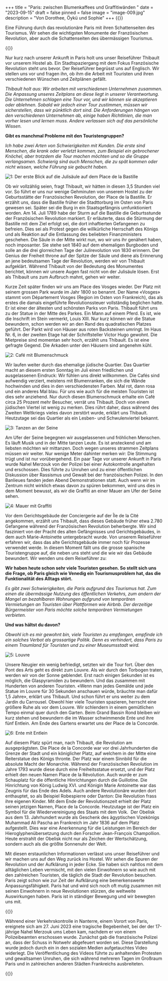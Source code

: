 +++
title = "Paris: zwischen Blumenkaffees und Graffitiwänden  "
date = "2023-09-15"
draft = false
pinned = false
image = "image-009.jpg"
description = "Von Dorothee, Öykü und Sophie"
+++
{{<lead>}}

Eine Führung durch das revolutionäre Paris mit ihren Schattenseiten des Tourismus. Wir sehen die wichtigsten Monumente der Französischen Revolution, aber auch die Schattenseiten des übermässigen Tourismus.

{{</lead>}}

Nur kurz nach unserer Ankunft in Paris holt uns unser Reiseführer Thibault vor unserem Hostel ab. Ein Stadtspaziergang mit dem Fokus Französische Revolution steht uns bevor. Der Reiseführer begrüsst uns auf Englisch. Wir stellen uns vor und fragen ihn, ob ihm die Arbeit mit Touristen und ihren verschiedenen Wünschen und Zeitplänen gefällt.

*Thibault holt aus: Wir arbeiten mit verschiedenen Unternehmen zusammen. Die Anpassung unseres Zeitplans an diese liegt in unserer Verantwortung. Die Unternehmen schlagen eine Tour vor, und wir können sie akzeptieren oder ablehnen. Sobald wir jedoch einer Tour zustimmen, müssen wir sicherstellen, dass wir pünktlich dort sind. Die Anforderungen hängen von den verschiedenen Unternehmen ab, einige haben Richtlinien, die man vorher lesen und lernen muss. Andere verlassen sich auf das persönliche Wissen.*

**Gibt es manchmal Probleme mit den Touristengruppen?**

*Ich habe zwei Arten von Schwierigkeiten mit Kunden. Die erste sind Menschen, die krank oder verletzt kommen, zum Beispiel ein gebrochener Knöchel, aber trotzdem die Tour machen möchten und so die Gruppe verlangsamen. Schwierig sind auch Menschen, die zu spät kommen oder nicht wissen, welche Führung sie gebucht haben.* 

![1: Der erste Blick auf die Julisäule auf dem Place de la Bastille](image-000.jpg)

![](<>)Ob wir vollzählig seien, fragt Thibault, wir hätten in diesen 3,5 Stunden viel vor. So führt er uns nur wenige Gehminuten von unserem Hostel zu der Geburtsstätte der Französischen Revolution, der Place de la Bastille. Er erzählt uns, dass die Bastille früher die Stadttorburg im Osten von Paris gewesen sei. Später sei die Burg in ein Staatsgefängnis umfunktioniert worden. Am 14. Juli 1789 habe der Sturm auf die Bastille die Geburtsstunde der Französischen Revolution markiert. Er erläuterte, dass die Stürmung der Bastille mit dem Ziel erfolgt sei, die dort inhaftierten Gefangenen zu befreien. Dies sei als Protest gegen die willkürliche Herrschaft des Königs und als Reaktion auf die Entlassung des beliebten Finanzministers geschehen. Die Säule in der Mitte wirkt nun, wo wir uns ihr genähert haben, noch imposanter. Sie stehe seit 1840 auf dem ehemaligen Burgboden und solle an die drei glorreichen Tage der Julirevolution von 1830 erinnern. Der Genius der Freiheit throne auf der Spitze der Säule und diene als Erinnerung an jene bedeutsamen Tage der Revolution, werden wir von Thibault aufgeklärt. Während Thibault von der Bedeutung des Monumentes berichtet, können wir unsere Augen fast nicht von der Julisäule lösen. Erst als Thibault uns zum Aufbruch mahnt, gehen wir weiter.

Kurze Zeit später finden wir uns am Place des Vosges wieder. Der Platz mit seinem grossen Park wurde im Jahr 1800 so benannt. Der Name «Vosges» stammt vom Département Vosges (Region im Osten von Frankreich), das als erstes die damals eingeführte Revolutionssteuer vollständig beglichen hatte. Er ist einer der ältesten und schönsten Parks von Paris. Thibault führt uns zu der Statue in der Mitte des Parkes. Ein Mann auf einem Pferd. Es ist, wie die Inschrift im Stein vermerkt, Louis XIII. Nur kurz können wir die Statue bewundern, schon werden wir an den Rand des quadratischen Platzes geführt. Der Parkt wird von Häuser aus roten Backsteinen umringt. Im Haus Nr. 6, in der zweiten Etage hat der Schriftsteller Victor Hugo gewohnt. Die Mietpreise sind momentan sehr hoch, erzählt uns Thibault. Es ist eine gefragte Gegend. Die Arkaden unter den Häusern sind angenehm kühl. 

![2: Café mit Blumenschmuck](image-009.jpg)

![](<>)Wir laufen weiter durch das ehemalige jüdische Quartier. Das Quartier macht an diesem ersten Sonntag im Juli einen friedlichen und ausgelassenen Eindruck: Wir fühlen uns direkt willkommen. Die Cafés sind aufwendig verziert, meistens mit Blumenranken, die sich die Wände hochwinden und dies in den verschiedensten Farben. Mal rot, dann rosa und ein anderes Mal blau. Für uns wie auch für die meisten Touristen ist dies sehr anziehend. Nur durch diesen Blumenschmuck erhalte ein Café circa 25 Prozent mehr Besucher, verrät uns Thibault. Doch von einem jüdischen Viertel ist wenig zu merken. Dies rührt daher, dass während des Zweiten Weltkriegs vieles davon zerstört wurde, erklärt uns Thibault. Heutzutage sei das Quartier als ein Lesben- und Schwulenviertel bekannt.

![3: Tanzen an der Seine](image-003.jpg)

Am Ufer der Seine begegnen wir ausgelassenen und fröhlichen Menschen. Es läuft Musik und in der Mitte tanzen Leute. Es ist ansteckend und am liebsten möchten wir mittanzen. Doch wegen unseres strammen Zeitplans müssen wir weiter. Nur wenige Meter dahinter merken wir: Die Stimmung trügt und ist nur vorübergehend. Ein paar Tage vor unserer Ankunft in Paris wurde Nahel Merzouk von der Polizei bei einer Autokontrolle angehalten und erschossen. Dies führte zu Unruhen und zu einer öffentlichen Diskussion über Rassismus und Gewalt bei der französischen Polizei. In den Banlieues fanden jeden Abend Demonstrationen statt. Auch wenn wir im Zentrum nicht wirklich etwas davon zu spüren bekommen, wird uns dies in dem Moment bewusst, als wir die Graffiti an einer Mauer am Ufer der Seine sehen.

![4: Mauer mit Graffiti](image-006.jpg)

Vor dem Gerichtsgebäude der Conciergerie auf der Île de la Cité angekommen, erzählt uns Thibault, dass dieses Gebäude früher etwa 2.780 Gefangene während der Französischen Revolution beherbergte. Wir sind fasziniert von der Pracht des alten Gefängnisses und Gerichtsgebäudes, in dem auch Marie-Antoinette untergebracht wurde. Von unserem Reiseführer erfahren wir, dass das alte Gerichtsgebäude immer noch für Prozesse verwendet werde. In diesem Moment fällt uns die grosse spanische Touristengruppe auf, die neben uns steht und die wie wir das Gebäude bewundert. Wir wenden uns dem Reiseführer zu:

**Wir haben heute schon sehr viele Touristen gesehen. So stellt sich uns die Frage, ob Paris gleich wie Venedig ein Tourismusproblem hat, das die Funktionalität des Alltags stört.**

*Es gibt zwei Schwierigkeiten, die Paris aufgrund des Tourismus hat. Zum einen die übermässige Nutzung des öffentlichen Verkehrs, zum andern der Mangel an bezahlbaren Wohnungen aufgrund von temporären Vermietungen an Touristen über Plattformen wie Airbnb. Der derzeitige Bürgermeister von Paris möchte solche temporären Vermietungen verbieten.* 

**Und was hältst du davon?**

*Obwohl ich es mir gewohnt bin, viele Touristen zu empfangen, empfinde ich ein solches Verbot als grossartige Politik. Denn es verhindert, dass Paris zu einem Traumland für Touristen und zu einer Museumsstadt wird.*

![5: Louvre](image-012.jpg)

Unsere Neugier ein wenig befriedigt, setzten wir die Tour fort. Über den Pont des Arts geht es direkt zum Louvre. Als wir durch den Torbogen traten, werden wir von der Sonne geblendet. Erst nach einigen Sekunden ist es möglich, die Glaspyramiden zu bewundern. Und das zusammen mit Hunderten von anderen Touristen. «Wenn man jedes Gemälde und jede Statue im Louvre für 30 Sekunden anschauen würde, bräuchte man dafür 1,5 Jahre», erklärt uns Thibault. Und schon führt er uns weiter zu dem Jardin du Carrousel. Obwohl hier viele Touristen spazieren, herrscht eine größere Ruhe als vor dem Louvre. Wir schlendern in einem gemütlichen Tempo einmal quer durch den Garten. Beim Grand Bassin Rond bleiben wir kurz stehen und bewundern die im Wasser schwimmende Ente und ihre fünf Entlein. Am Ende des Gartens erwartet uns der Place de la Concorde.

![6: Ente mit Entlein](image-015.jpg)

Auf diesem Platz spürt man, nach Thibault, die Revolution am ausgeprägtsten. Die Place de la Concorde war vor drei Jahrhunderten die Grenze der Stadt und ein königlicher Platz, auf welchem in der Mitte eine Reiterstatue des Königs thronte. Der Platz war einem Sinnbild für die absolute Macht der Monarchie. Während der Französischen Revolution im Jahre 1793 wurde diese durch eine Freiheitsstatue ersetzt, und der Platz erhielt den neuen Namen Place de la Révolution. Auch wurde er zum Schauplatz für die öffentliche Hinrichtungen durch die Guillotine. Die Hinrichtung von König Ludwig XVI. und Königin Marie Antoinette war das Zeugnis für das Ende des Adels. Auch andere Revolutionäre wurden dort enthauptet, so als Beispiel Robespierre oder Danton: Die Revolution frass ihre eigenen Kinder. Mit dem Ende der Revolutionszeit erhielt der Platz seinen jetzigen Namen, Place de la Concorde. Heutzutage ist der Platz ein Symbol für die Wiedervereinigung des Staats mit dem Volk.  Der Obelisk aus dem 13. Jahrhundert wurde als Geschenk des ägyptischen Vizekönigs Muhammad Ali Pascha an Frankreich im Jahr 1836 auf dem Platz aufgestellt. Dies war eine Anerkennung für die Leistungen im Bereich der Hieroglyphenübersetzung durch den Forscher Jean-François Champollion. Heute erstrahlt der Obelisk nicht nur als Zeichen der Wertschätzung, sondern auch als die größte Sonnenuhr der Welt. 

Mit diesen erstaunlichen Informationen verlässt uns unser Reiseführer und wir machen uns auf den Weg zurück ins Hostel. Wir sehen die Spuren der Revolution und der Aufklärung in jeder Ecke. Sie haben sich nahtlos mit dem alltäglichen Leben vermischt, mit den vielen Einwohnern so wie auch mit den zahlreichen Touristen, die täglich die Stadt der Revolution besuchen. Paris zeigt schon wie zur Zeit der Aufklärung eine bemerkenswerte Anpassungsfähigkeit. Paris hat und wird sich noch oft mutig zusammen mit seinen Einwohnern in neue Revolutionen stürzen, die weltweite Auswirkungen haben. Paris ist in ständiger Bewegung und wir bewegten uns mit.

{{<box>}}

Während einer Verkehrskontrolle in Nanterre, einem Vorort von Paris, ereignete sich am 27. Juni 2023 eine tragische Begebenheit, bei der der 17-jährige Nahel Merzouk ums Leben kam, nachdem er von einem Polizeibeamten erschossen wurde. Zunächst gab die französische Polizei an, dass der Schuss in Notwehr abgefeuert worden sei. Diese Darstellung wurde jedoch durch ein in den sozialen Medien aufgetauchtes Video widerlegt. Die Veröffentlichung des Videos führte zu anhaltenden Protesten und gewaltsamen Unruhen, die sich während mehreren Tagen im Großraum Paris und in zahlreichen anderen Städten Frankreichs ausbreiteten.

{{</box>}}